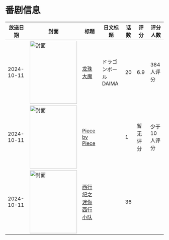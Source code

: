 # 番剧信息

|放送日期|封面|标题|日文标题|话数|评分|评分人数|
|---|---|---|---|---|---|---|
|2024-10-11|<img src="//lain.bgm.tv/pic/cover/c/78/b7/459435_6S18e.jpg" alt="封面" style="width:150px;height:200px;object-fit:cover;">|[龙珠大魔](https://bangumi.tv/subject/459435)|ドラゴンボールDAIMA|20|6.9|384人评分|
|2024-10-11|<img src="//lain.bgm.tv/pic/cover/c/3a/c5/517168_PzMhz.jpg" alt="封面" style="width:150px;height:200px;object-fit:cover;">|[Piece by Piece](https://bangumi.tv/subject/517168)||1|暂无评分|少于10人评分|
|2024-10-11|<img src="//lain.bgm.tv/pic/cover/c/71/6e/517652_7cBKS.jpg" alt="封面" style="width:150px;height:200px;object-fit:cover;">|[西行纪之迷你西行小队](https://bangumi.tv/subject/517652)||36|||
